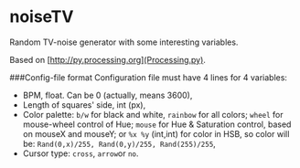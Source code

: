 # noiseTV

Random TV-noise generator with some interesting variables.

Based on [http://py.processing.org](Processing.py).

###Config-file format
Configuration file must have 4 lines for 4 variables:  
* BPM, float. Can be 0 (actually, means 3600),  
* Length of squares' side, int (px),  
* Color palette: ```b/w``` for black and white, ```rainbow``` for all colors; ```wheel``` for mouse-wheel control of Hue; ```mouse``` for Hue & Saturation control, based on mouseX and mouseY; or ```%x %y``` (int,int) for color in HSB, so color will be: ```Rand(0,x)/255, Rand(0,y)/255, Rand(255)/255```,
* Cursor type: ```cross```, ```arrow```or ```no```.
